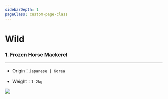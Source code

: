```yaml
---
sidebarDepth: 1
pageClass: custom-page-class
---
```

# Wild

### 1. Frozen Horse Mackerel
<hr>

- Origin：`Japanese | Korea`</p>
- Weight：`1-2kg` </p>
<div class="imgb" >
 <img  src="https://yuhuawebsite.oss-cn-hongkong.aliyuncs.com/P-F-%E7%AB%B9%E8%8D%9A%E9%B1%BC.jpg"></p>
</div>